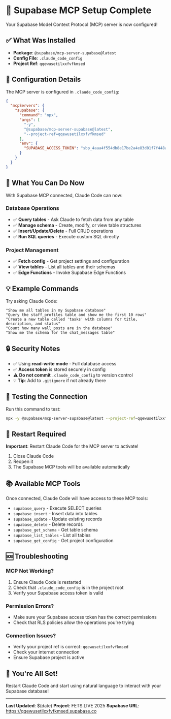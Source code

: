 # 🚀 Supabase MCP Setup Complete

Your Supabase Model Context Protocol (MCP) server is now configured!

## ✅ What Was Installed

- **Package**: `@supabase/mcp-server-supabase@latest`
- **Config File**: `.claude_code_config`
- **Project Ref**: `qqewusetilxxfvfkmsed`

## 🔧 Configuration Details

The MCP server is configured in `.claude_code_config`:

```json
{
  "mcpServers": {
    "supabase": {
      "command": "npx",
      "args": [
        "-y",
        "@supabase/mcp-server-supabase@latest",
        "--project-ref=qqewusetilxxfvfkmsed"
      ],
      "env": {
        "SUPABASE_ACCESS_TOKEN": "sbp_4aaa4f554db8e17be2a4e83d01f7f448a68e636f"
      }
    }
  }
}
```

## 🎯 What You Can Do Now

With Supabase MCP connected, Claude Code can now:

### Database Operations
- ✅ **Query tables** - Ask Claude to fetch data from any table
- ✅ **Manage schema** - Create, modify, or view table structures
- ✅ **Insert/Update/Delete** - Full CRUD operations
- ✅ **Run SQL queries** - Execute custom SQL directly

### Project Management
- ✅ **Fetch config** - Get project settings and configuration
- ✅ **View tables** - List all tables and their schemas
- ✅ **Edge Functions** - Invoke Supabase Edge Functions

## 💡 Example Commands

Try asking Claude Code:

```
"Show me all tables in my Supabase database"
"Query the staff_profiles table and show me the first 10 rows"
"Create a new table called 'tasks' with columns for title, description, and status"
"Count how many wall_posts are in the database"
"Show me the schema for the chat_messages table"
```

## 🔒 Security Notes

- ✅ Using **read-write mode** - Full database access
- ✅ **Access token** is stored securely in config
- ⚠️ **Do not commit** `.claude_code_config` to version control
- 💡 **Tip**: Add to `.gitignore` if not already there

## 🧪 Testing the Connection

Run this command to test:

```bash
npx -y @supabase/mcp-server-supabase@latest --project-ref=qqewusetilxxfvfkmsed --help
```

## 🔄 Restart Required

**Important**: Restart Claude Code for the MCP server to activate!

1. Close Claude Code
2. Reopen it
3. The Supabase MCP tools will be available automatically

## 📚 Available MCP Tools

Once connected, Claude Code will have access to these MCP tools:

- `supabase_query` - Execute SELECT queries
- `supabase_insert` - Insert data into tables
- `supabase_update` - Update existing records
- `supabase_delete` - Delete records
- `supabase_get_schema` - Get table schema
- `supabase_list_tables` - List all tables
- `supabase_get_config` - Get project configuration

## 🆘 Troubleshooting

### MCP Not Working?
1. Ensure Claude Code is restarted
2. Check that `.claude_code_config` is in the project root
3. Verify your Supabase access token is valid

### Permission Errors?
- Make sure your Supabase access token has the correct permissions
- Check that RLS policies allow the operations you're trying

### Connection Issues?
- Verify your project ref is correct: `qqewusetilxxfvfkmsed`
- Check your internet connection
- Ensure Supabase project is active

## 🎉 You're All Set!

Restart Claude Code and start using natural language to interact with your Supabase database!

---

**Last Updated**: $(date)
**Project**: FETS.LIVE 2025
**Supabase URL**: https://qqewusetilxxfvfkmsed.supabase.co
